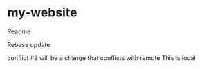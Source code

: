 # my-website

Readme

Rebase update

conflict #2
will be a change that conflicts with remote
This is local
